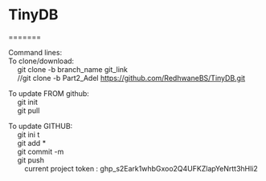 # TinyDB

=======

Command lines: <br />
To clone/download: <br />
&emsp;	git clone -b branch_name git_link <br />
&emsp;	//git clone -b Part2_Adel https://github.com/RedhwaneBS/TinyDB.git <br />


To update FROM github:<br />
&emsp;	git init <br />
&emsp;	git pull <br />


To update GITHUB: <br />
&emsp;	git ini t<br />
&emsp;	git add * <br />
&emsp;	git commit -m <br />
&emsp;	git push <br />
&emsp;&emsp;		current project token : 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


